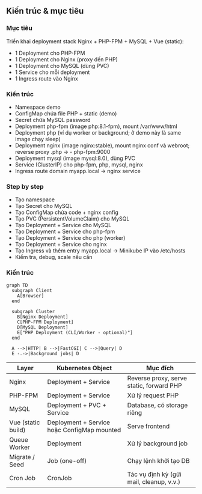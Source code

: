 ## Kiến trúc & mục tiêu

### Mục tiêu

Triển khai deployment stack Nginx + PHP-FPM + MySQL + Vue (static):

- 1 Deployment cho PHP-FPM
- 1 Deployment cho Nginx (proxy đến PHP)
- 1 Deployment cho MySQL (dùng PVC)
- 1 Service cho mỗi deployment
- 1 Ingress route vào Nginx

### Kiến trúc

- Namespace demo
- ConfigMap chứa file PHP + static (demo)
- Secret chứa MySQL password
- Deployment php-fpm (image php:8.1-fpm), mount /var/www/html
- Deployment php (ví dụ worker or background; ở demo này là same image chạy sleep)
- Deployment nginx (image nginx:stable), mount nginx conf và webroot; reverse proxy .php → - php-fpm:9000
- Deployment mysql (image mysql:8.0), dùng PVC
- Service (ClusterIP) cho php-fpm, php, mysql, nginx
- Ingress route domain myapp.local → nginx service

### Step by step

- Tạo namespace
- Tạo Secret cho MySQL
- Tạo ConfigMap chứa code + nginx config
- Tạo PVC (PersistentVolumeClaim) cho MySQL
- Tạo Deployment + Service cho MySQL
- Tạo Deployment + Service cho php-fpm
- Tạo Deployment + Service cho php (worker)
- Tạo Deployment + Service cho nginx
- Tạo Ingress và thêm entry myapp.local → Minikube IP vào /etc/hosts
- Kiểm tra, debug, scale nếu cần

### Kiến trúc

```mermaid
graph TD
  subgraph Client
    A[Browser]
  end

  subgraph Cluster
    B[Nginx Deployment]
    C[PHP-FPM Deployment]
    D[MySQL Deployment]
    E["PHP Deployment (CLI/Worker - optional)"]
  end

  A -->|HTTP| B -->|FastCGI| C -->|Query| D
  E -.->|Background jobs| D
```

| Layer              | Kubernetes Object                           | Mục đích                                 |
| ------------------ | ------------------------------------------- | ---------------------------------------- |
| Nginx              | Deployment + Service                        | Reverse proxy, serve static, forward PHP |
| PHP-FPM            | Deployment + Service                        | Xử lý request PHP                        |
| MySQL              | Deployment + PVC + Service                  | Database, có storage riêng               |
| Vue (static build) | Deployment + Service hoặc ConfigMap mounted | Serve frontend                           |
| Queue Worker       | Deployment                                  | Xử lý background job                     |
| Migrate / Seed     | Job (one-off)                               | Chạy lệnh khởi tạo DB                    |
| Cron Job           | CronJob                                     | Tác vụ định kỳ (gửi mail, cleanup, v.v.) |
